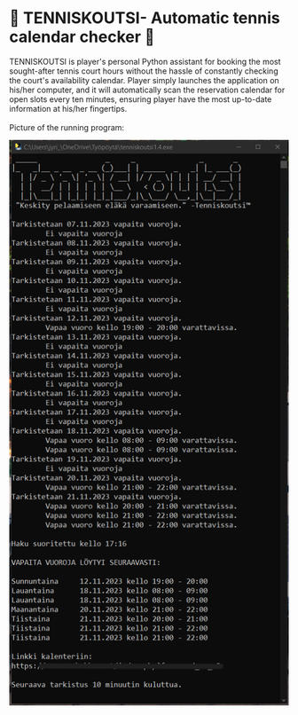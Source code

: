 #   :tennis: TENNISKOUTSI- Automatic tennis calendar checker :tennis:

TENNISKOUTSI is player's personal Python assistant for booking the most sought-after tennis court hours without the hassle of constantly checking
the court's availability calendar. Player simply launches the application on his/her computer, and it will automatically scan the reservation calendar for
open slots every ten minutes, ensuring player have the most up-to-date information at his/her fingertips. 
<br>
<br>
Picture of the running program:

![Program running](https://github.com/Jyppara/Automatic_tennis_calendar_checker/blob/main/tenniskoutsi.PNG)
